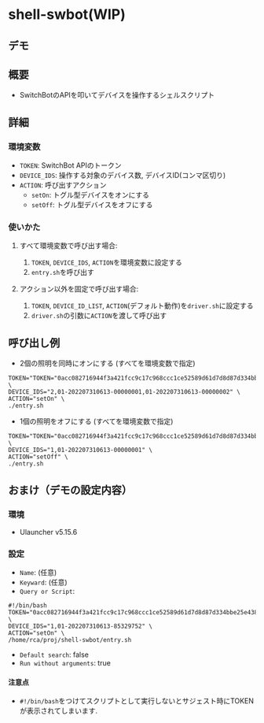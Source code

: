 # shell-swbot(WIP)

## デモ

## 概要
- SwitchBotのAPIを叩いてデバイスを操作するシェルスクリプト

## 詳細
### 環境変数
- `TOKEN`: SwitchBot APIのトークン
- `DEVICE_IDS`: 操作する対象のデバイス数, デバイスID(コンマ区切り)
- `ACTION`: 呼び出すアクション
  - `setOn`: トグル型デバイスをオンにする
  - `setOff`: トグル型デバイスをオフにする

### 使いかた
1. すべて環境変数で呼び出す場合:
   1. `TOKEN`, `DEVICE_IDS`, `ACTION`を環境変数に設定する
   2. `entry.sh`を呼び出す

2. アクション以外を固定で呼び出す場合:
   1. `TOKEN`, `DEVICE_ID_LIST`, `ACTION`(デフォルト動作)を`driver.sh`に設定する
   2. `driver.sh`の引数に`ACTION`を渡して呼び出す

## 呼び出し例

- 2個の照明を同時にオンにする (すべてを環境変数で指定)
```
TOKEN="TOKEN="0acc082716944f3a421fcc9c17c968ccc1ce52589d61d7d8d87d334bbe25e43888a919210d095190b4be941263a1ae97" \
DEVICE_IDS="2,01-202207310613-00000001,01-202207310613-00000002" \
ACTION="setOn" \
./entry.sh
```
- 1個の照明をオフにする (すべてを環境変数で指定)
```
TOKEN="TOKEN="0acc082716944f3a421fcc9c17c968ccc1ce52589d61d7d8d87d334bbe25e43888a919210d095190b4be941263a1ae97" \
DEVICE_IDS="1,01-202207310613-00000001" \
ACTION="setOff" \
./entry.sh
```

## おまけ（デモの設定内容）
### 環境
- Ulauncher v5.15.6

### 設定
- `Name`: (任意)
- `Keyward`: (任意)
- `Query or Script`:
```
#!/bin/bash
TOKEN="0acc082716944f3a421fcc9c17c968ccc1ce52589d61d7d8d87d334bbe25e43888a919210d095190b4be941263a1ae97" \
DEVICE_IDS="1,01-202207310613-85329752" \
ACTION="setOn" \
/home/rca/proj/shell-swbot/entry.sh
```
- `Default search`: false
- `Run without arguments`: true

#### 注意点
- `#!/bin/bash`をつけてスクリプトとして実行しないとサジェスト時にTOKENが表示されてしまいます.
